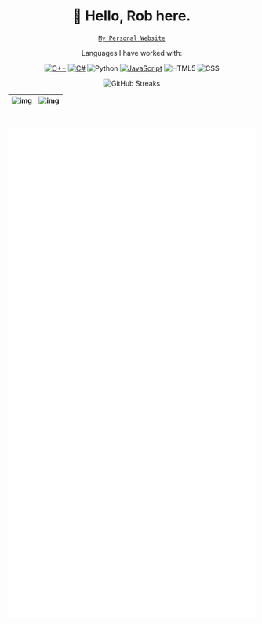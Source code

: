 <h1 align = "center">🦋 Hello, Rob here.</h1>

<p align="center">
  <a href="https://shinrobu.github.io/"><code>My Personal Website</code></a>
</p>

<p align="center">Languages I have worked with:</p>
<p align="center">
  <a href = "https://github.com/shinrobu?tab=repositories&q=&type=&language=c%2B%2B&sort="><img alt = "C++" src = "https://img.shields.io/badge/-C%2B%2B-00599C?style=for-the-badge&logo=cplusplus"></a>
  <a href = "https://github.com/shinrobu?tab=repositories&q=&type=&language=c%23&sort="><img alt = "C#" src = "https://img.shields.io/badge/-C%23-brightgreen?style=for-the-badge&logo=csharp"></a>
  <img alt = "Python" src = "https://img.shields.io/badge/-Python-3776AB?style=for-the-badge&logo=Python&logoColor=white">
  <a href = "https://github.com/shinrobu?tab=repositories&q=&type=&language=javascript&sort="><img alt = "JavaScript" src = "https://img.shields.io/badge/-JavaScript-orange?style=for-the-badge&logo=javascript"></a>
  <img alt = "HTML5" src = "https://img.shields.io/badge/-HTML5-E34F26?style=for-the-badge&logo=html5&logoColor=white">
  <img alt = "CSS" src = "https://img.shields.io/badge/-CSS-1572B6?style=for-the-badge&logo=css3">
</p>

<!--- Readme stats --->

<p align="center">
  <img alt="GitHub Streaks" src="https://streak-stats.demolab.com/?user=shinrobu&theme=material-palenight">
</p>

| ![img](https://github-readme-stats.vercel.app/api?username=shinrobu&hide=stars&count_private=true&show_icons=true&theme=material-palenight) | ![img](https://github-readme-stats.vercel.app/api/top-langs/?username=shinrobu&layout=compact&langs_count=10&theme=material-palenight) |
| - | - |

$~$

<!--- lowlight's GitHub Metrics --->
<img align="center" src="/github-metrics.svg" alt="Metrics">

<!---
shinrobu/shinrobu is a ✨ special ✨ repository because its `README.md` (this file) appears on your GitHub profile.
You can click the Preview link to take a look at your changes.
--->
